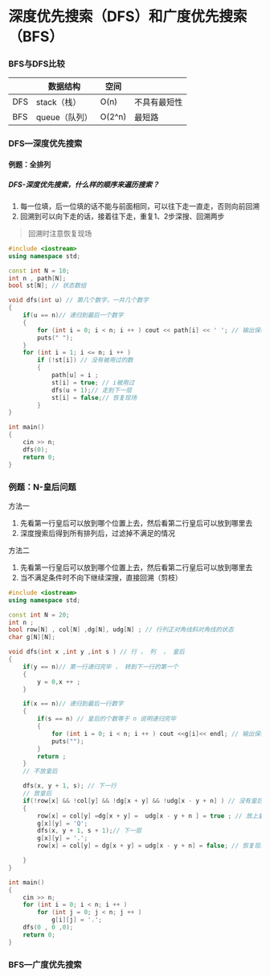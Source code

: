 # 深度优先搜索（DFS）和广度优先搜索（BFS）

### BFS与DFS比较

|      | 数据结构      | 空间     |        |
| ---- | --------- | ------ | ------ |
| DFS  | stack（栈）  | O(n)   | 不具有最短性 |
| BFS  | queue（队列） | O(2^n) | 最短路    |

### DFS—深度优先搜索

#### 例题：全排列

##### DFS-深度优先搜索，什么样的顺序来遍历搜索？

1. 每一位填，后一位填的话不能与前面相同，可以往下走一直走，否则向前回溯
2. 回溯到可以向下走的话，接着往下走，重复1、2步深搜、回溯两步

> 回溯时注意恢复现场

```c++
#include <iostream>
using namespace std;

const int N = 10;
int n , path[N];
bool st[N]; // 状态数组

void dfs(int u) // 第几个数字，一共几个数字
{
    if(u == n)// 递归到最后一个数字
    {
        for (int i = 0; i < n; i ++ ) cout << path[i] << ' '; // 输出保存的结果
        puts(" ");
    }
    for (int i = 1; i <= n; i ++ )
        if (!st[i]) // 没有被用过的数
        {
            path[u] = i ;
            st[i] = true; // i被用过
            dfs(u + 1);// 走到下一层
            st[i] = false;// 恢复现场
        }
}

int main()
{
    cin >> n;
    dfs(0);
    return 0;
}
```

### 例题：N-皇后问题

方法一

1. 先看第一行皇后可以放到哪个位置上去，然后看第二行皇后可以放到哪里去
2. 深度搜索后得到所有排列后，过滤掉不满足的情况

方法二

1. 先看第一行皇后可以放到哪个位置上去，然后看第二行皇后可以放到哪里去
2. 当不满足条件时不向下继续深搜，直接回溯（剪枝）

```c++
#include <iostream>
using namespace std;

const int N = 20;
int n ;
bool row[N] , col[N] ,dg[N], udg[N] ; // 行列正对角线斜对角线的状态
char g[N][N];

void dfs(int x ,int y ,int s ) // 行 ， 列  ， 皇后
{
    if(y == n)// 第一行递归完毕 ， 转到下一行的第一个
    {
        y = 0,x ++ ;
    }

    if(x == n)// 递归到最后一行数字
    {
        if(s == n) // 皇后的个数等于 n 说明递归完毕
        {
            for (int i = 0; i < n; i ++ ) cout <<g[i]<< endl; // 输出保存的结果
            puts("");
        }
        return ;
    }
    // 不放皇后

    dfs(x, y + 1, s); // 下一行
    // 放皇后
    if(!row[x] && !col[y] && !dg[x + y] && !udg[x - y + n] ) // 没有皇后
    {
        row[x] = col[y] =dg[x + y] =  udg[x - y + n ] = true ; // 放上皇后
        g[x][y] = 'Q';
        dfs(x, y + 1, s + 1);// 下一层
        g[x][y] = '.';
        row[x] = col[y] = dg[x + y] = udg[x - y + n] = false; // 恢复现场

    }
}

int main()
{
    cin >> n;
    for (int i = 0; i < n; i ++ )
        for (int j = 0; j < n; j ++ )
            g[i][j] = '.';
    dfs(0 , 0 ,0);
    return 0;
}
```

### BFS—广度优先搜索

